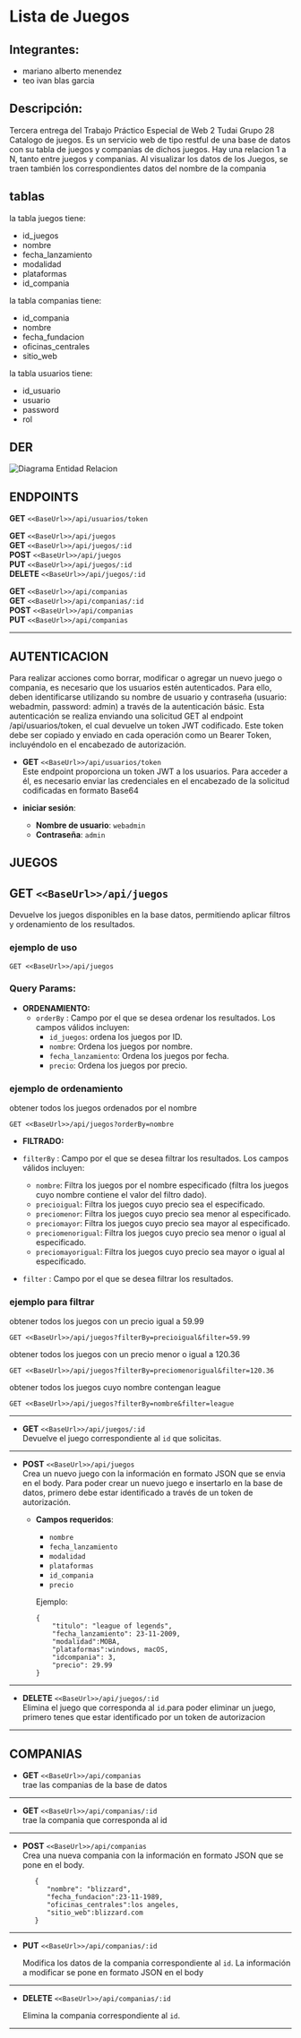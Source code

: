 # Lista de Juegos

## Integrantes:
* mariano alberto menendez
* teo ivan blas garcia


## Descripción:
Tercera entrega del Trabajo Práctico Especial de Web 2 Tudai Grupo 28 Catalogo de juegos. Es un servicio web de tipo restful de una base de datos con su tabla de juegos y companias de dichos juegos. Hay una relacion 1 a N, tanto entre juegos y companias. 
Al visualizar los datos de los Juegos, se traen también los correspondientes datos del nombre de la compania 


## tablas

la tabla juegos tiene:
* id_juegos
* nombre
* fecha_lanzamiento
* modalidad
* plataformas
* id_compania

la tabla companias tiene:
* id_compania
* nombre
* fecha_fundacion
* oficinas_centrales
* sitio_web

la tabla usuarios tiene:
* id_usuario
* usuario
* password
* rol

## DER
![Diagrama Entidad Relacion](/db_juegos.png)

## ENDPOINTS

  **GET** `<<BaseUrl>>/api/usuarios/token`

  **GET** `<<BaseUrl>>/api/juegos`  
  **GET** `<<BaseUrl>>/api/juegos/:id`  
  **POST** `<<BaseUrl>>/api/juegos`  
  **PUT** `<<BaseUrl>>/api/juegos/:id`  
  **DELETE** `<<BaseUrl>>/api/juegos/:id`

  **GET** `<<BaseUrl>>/api/companias`  
  **GET** `<<BaseUrl>>/api/companias/:id`  
  **POST** `<<BaseUrl>>/api/companias`  
  **PUT** `<<BaseUrl>>/api/companias`  

  ---


## AUTENTICACION

Para realizar acciones como borrar, modificar o agregar un nuevo juego o compania, es necesario que los usuarios estén autenticados. Para ello, deben identificarse utilizando su nombre de usuario y contraseña (usuario: webadmin, password: admin) a través de la autenticación básic. Esta autenticación se realiza enviando una solicitud GET al endpoint /api/usuarios/token, el cual devuelve un token JWT codificado. Este token debe ser copiado y enviado en cada operación como un Bearer Token, incluyéndolo en el encabezado de autorización.

- **GET** `<<BaseUrl>>/api/usuarios/token`  
Este endpoint proporciona un token JWT a los usuarios. Para acceder a él, es necesario enviar las credenciales en el encabezado de la solicitud codificadas en formato Base64

- **iniciar sesión**:  
    - **Nombre de usuario**: `webadmin`  
    - **Contraseña**: `admin`

## JUEGOS

## GET `<<BaseUrl>>/api/juegos`
Devuelve los juegos disponibles en la base datos, permitiendo aplicar filtros y ordenamiento de los resultados.

### ejemplo de uso

```
GET <<BaseUrl>>/api/juegos
```


### Query Params:

- **ORDENAMIENTO:**
  - `orderBy` : Campo por el que se desea ordenar los resultados. Los campos válidos incluyen:
    - `id_juegos`: ordena los juegos por ID.
    - `nombre`: Ordena los juegos por nombre.
    - `fecha_lanzamiento`: Ordena los juegos por fecha.
    - `precio`: Ordena los juegos por precio.

### ejemplo de ordenamiento

obtener todos los juegos ordenados por el nombre 
```
GET <<BaseUrl>>/api/juegos?orderBy=nombre
```

- **FILTRADO:**
 - `filterBy` : Campo por el que se desea filtrar los resultados. Los campos válidos incluyen:
    - `nombre`: Filtra los juegos por el nombre especificado (filtra los juegos cuyo nombre contiene el valor del filtro dado).
    - `precioigual`: Filtra los juegos cuyo precio sea el especificado.
    - `preciomenor`: Filtra los juegos cuyo precio sea menor al especificado.
    - `preciomayor`: Filtra los juegos cuyo precio sea mayor al especificado.
    - `preciomenorigual`: Filtra los juegos cuyo precio sea menor o igual al especificado.
    - `preciomayorigual`: Filtra los juegos cuyo precio sea mayor o igual al especificado.

- `filter` : Campo por el que se desea filtrar los resultados.

### ejemplo para filtrar

obtener todos los juegos con un precio igual a 59.99
```
GET <<BaseUrl>>/api/juegos?filterBy=precioigual&filter=59.99
```
obtener todos los juegos con un precio menor o igual a 120.36
```
GET <<BaseUrl>>/api/juegos?filterBy=preciomenorigual&filter=120.36
```
obtener todos los juegos cuyo nombre contengan league
```
GET <<BaseUrl>>/api/juegos?filterBy=nombre&filter=league
```

---

- **GET** `<<BaseUrl>>/api/juegos/:id`  
  Devuelve el juego correspondiente al `id` que solicitas.

---

- **POST** `<<BaseUrl>>/api/juegos`  
  Crea un nuevo juego con la información en formato JSON que se envia en el body. Para poder crear un nuevo juego e insertarlo en la base de datos, primero debe estar identificado a través de un token de autorización.

  - **Campos requeridos**:  
    - `nombre`
    - `fecha_lanzamiento`
    - `modalidad`
    - `plataformas`
    - `id_compania`
    - `precio`

    Ejemplo:
    ```
    {  
        "titulo": "league of legends",
        "fecha_lanzamiento": 23-11-2009,
        "modalidad":MOBA,
        "plataformas":windows, macOS,  
        "idcompania": 3,    
        "precio": 29.99  
    }
 	```

---

- **DELETE** `<<BaseUrl>>/api/juegos/:id`  
  Elimina el juego que corresponda al `id`.para poder eliminar un juego, primero tenes que estar identificado por un token de autorizacion


---


## COMPANIAS

- **GET** `<<BaseUrl>>/api/companias`  
  trae las companias de la base de datos

---

- **GET** `<<BaseUrl>>/api/companias/:id`  
  trae la compania que corresponda al id

---

- **POST** `<<BaseUrl>>/api/companias`  
  Crea una nueva compania con la información en formato JSON que se pone en el body.
  
  ```
     {  
        "nombre": "blizzard",
        "fecha_fundacion":23-11-1989,
        "oficinas_centrales":los angeles,
        "sitio_web":blizzard.com  
     }  
  ```
---

- **PUT** `<<BaseUrl>>/api/companias/:id`  

  Modifica los datos de la compania correspondiente al `id`. La información a modificar se pone en formato JSON en el body

  
---

- **DELETE** `<<BaseUrl>>/api/companias/:id`  

  Elimina la compania correspondiente al `id`.

  
---


